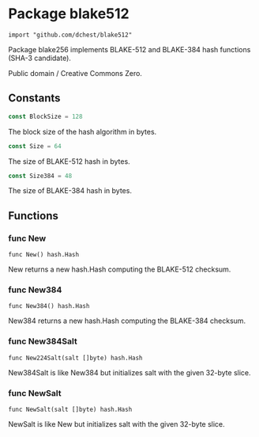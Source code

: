 Package blake512
=====================

	import "github.com/dchest/blake512"

Package blake256 implements BLAKE-512 and BLAKE-384 hash functions (SHA-3
candidate).

Public domain / Creative Commons Zero.


Constants
---------

``` go
const BlockSize = 128
```
The block size of the hash algorithm in bytes.

``` go
const Size = 64
```
The size of BLAKE-512 hash in bytes.

``` go
const Size384 = 48
```
The size of BLAKE-384 hash in bytes.


Functions
---------

### func New

	func New() hash.Hash

New returns a new hash.Hash computing the BLAKE-512 checksum.

### func New384

	func New384() hash.Hash

New384 returns a new hash.Hash computing the BLAKE-384 checksum.

### func New384Salt

	func New224Salt(salt []byte) hash.Hash

New384Salt is like New384 but initializes salt with the given 32-byte slice.

### func NewSalt

	func NewSalt(salt []byte) hash.Hash

NewSalt is like New but initializes salt with the given 32-byte slice.
